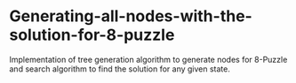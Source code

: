 # Generating-all-nodes-with-the-solution-for-8-puzzle
Implementation of tree generation algorithm to generate nodes for 8-Puzzle and search algorithm to find the solution for any given state.
